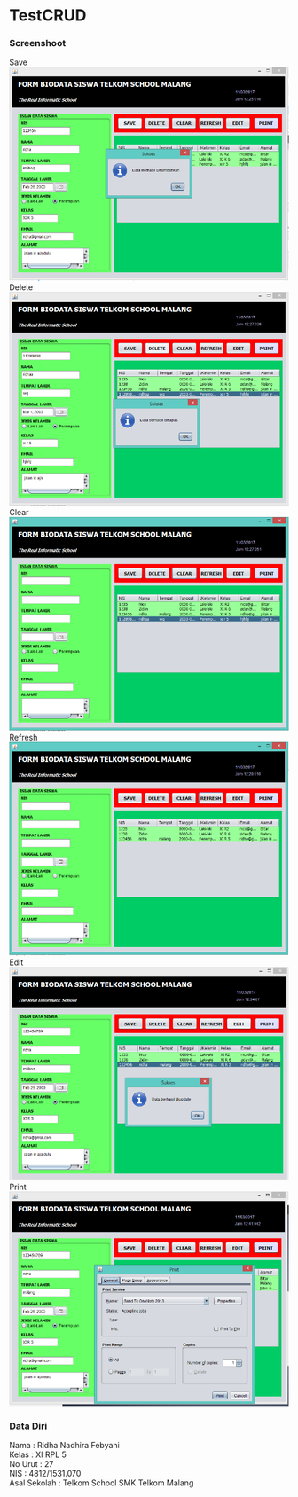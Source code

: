 # TestCRUD
### Screenshoot<br>
Save<br>
![alt text](https://github.com/ridhanadhirafebyani/testcrud/blob/master/save.PNG)<br>
Delete<br>
![alt text](https://github.com/ridhanadhirafebyani/testcrud/blob/master/del.PNG)<br>
Clear<br>
![alt text](https://github.com/ridhanadhirafebyani/testcrud/blob/master/clear.PNG)<br>
Refresh<br>
![alt text](https://github.com/ridhanadhirafebyani/testcrud/blob/master/refresh.PNG)<br>
Edit<br>
![alt text](https://github.com/ridhanadhirafebyani/testcrud/blob/master/edit.PNG)<br>
Print<br>
![alt text](https://github.com/ridhanadhirafebyani/testcrud/blob/master/print.PNG)<br>

### Data Diri<br>
Nama : Ridha Nadhira Febyani <br>
Kelas : XI RPL 5<br>
No Urut : 27<br>
NIS : 4812/1531.070<br>
Asal Sekolah : Telkom School SMK Telkom Malang
